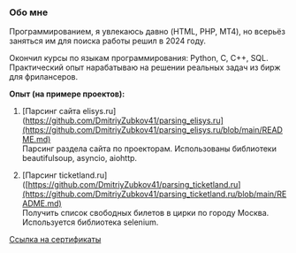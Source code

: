 ### Обо мне

Программированием, я увлекаюсь давно (HTML, PHP, MT4), но всерьёз заняться им для поиска работы решил в 2024 году.

Окончил курсы по языкам программирования: Python, C, C++, SQL. 
Практический опыт нарабатываю на решении реальных задач из бирж для фрилансеров.

**Опыт (на примере проектов):**

1. [Парсинг сайта elisys.ru](https://github.com/DmitriyZubkov41/parsing_elisys.ru](https://github.com/DmitriyZubkov41/parsing_elisys.ru/blob/main/README.md)<br>
Парсинг раздела сайта по проекторам. Использованы библиотеки beautifulsoup, asyncio, aiohttp.

2. [Парсинг ticketland.ru]([https://github.com/DmitriyZubkov41/parsing_ticketland.ru](https://github.com/DmitriyZubkov41/parsing_ticketland.ru/blob/main/README.md)<br>
Получить список свободных билетов в цирки по городу Москва. Используется библиотека selenium.

[Ссылка на сертификаты](https://stepik.org/users/921859625/certificates)

